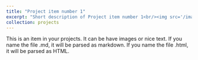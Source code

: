 ```yaml
---
title: "Project item number 1"
excerpt: "Short description of Project item number 1<br/><img src='/images/500x300.png'>"
collection: projects
---
```


This is an item in your projects. It can be have images or nice text. If you name the file .md, it will be parsed as markdown. If you name the file .html, it will be parsed as HTML. 
